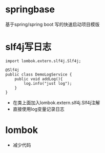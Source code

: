 # springbase
基于spring/spring boot 写的快速启动项目模版

# slf4j写日志
```
import lombok.extern.slf4j.Slf4j;

@Slf4j
public class DemoLogService {
	public void addLog(){
		log.info("just log");
	}
}

```
- 在类上面加入lombok.extern.slf4j.Slf4j注解
- 直接使用log变量记录日志

# lombok
- 减少代码